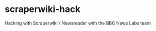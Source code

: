 scraperwiki-hack
================

Hacking with Scraperwiki / Newsreader with the BBC News Labs team

